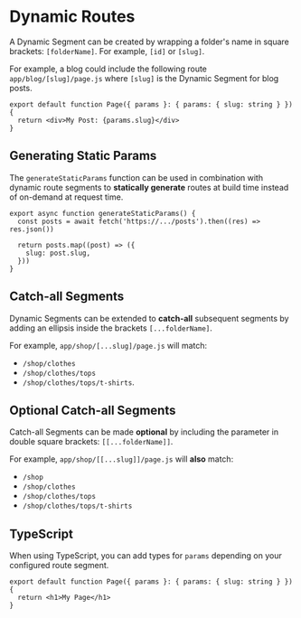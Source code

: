 # Dynamic Routes

A Dynamic Segment can be created by wrapping a folder's name in square brackets: `[folderName]`. For example, `[id]` or `[slug]`.

For example, a blog could include the following route `app/blog/[slug]/page.js` where `[slug]` is the Dynamic Segment for blog posts.

```tsx filename="app/blog/[slug]/page.tsx" switcher
export default function Page({ params }: { params: { slug: string } }) {
  return <div>My Post: {params.slug}</div>
}
```

## Generating Static Params

The `generateStaticParams` function can be used in combination with dynamic route segments to **statically generate** routes at build time instead of on-demand at request time.

```tsx filename="app/blog/[slug]/page.tsx" switcher
export async function generateStaticParams() {
  const posts = await fetch('https://.../posts').then((res) => res.json())

  return posts.map((post) => ({
    slug: post.slug,
  }))
}
```


## Catch-all Segments

Dynamic Segments can be extended to **catch-all** subsequent segments by adding an ellipsis inside the brackets `[...folderName]`.

For example, `app/shop/[...slug]/page.js` will match:
- `/shop/clothes`
- `/shop/clothes/tops`
- `/shop/clothes/tops/t-shirts`.


## Optional Catch-all Segments

Catch-all Segments can be made **optional** by including the parameter in double square brackets: `[[...folderName]]`.

For example, `app/shop/[[...slug]]/page.js` will **also** match:
- `/shop`
- `/shop/clothes`
- `/shop/clothes/tops`
- `/shop/clothes/tops/t-shirts`


## TypeScript

When using TypeScript, you can add types for `params` depending on your configured route segment.

```tsx filename="app/blog/[slug]/page.tsx" switcher
export default function Page({ params }: { params: { slug: string } }) {
  return <h1>My Page</h1>
}
```